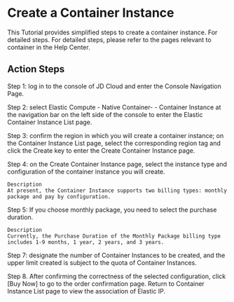 # Create a Container Instance

This Tutorial provides simplified steps to create a container instance. For detailed steps. For detailed steps, please refer to the pages relevant to container in the Help Center.

## Action Steps
Step 1: log in to the console of JD Cloud and enter the Console Navigation Page.

Step 2: select Elastic Compute - Native Container- - Container Instance at the navigation bar on the left side of the console to enter the Elastic Container Instance List page.

Step 3: confirm the region in which you will create a container instance; on the Container Instance List page, select the corresponding region tag and click the Create key to enter the Create Container Instance page.

Step 4: on the Create Container Instance page, select the instance type and configuration of the container instance you will create.

	Description
	At present, the Container Instance supports two billing types: monthly package and pay by configuration.

Step 5: If you choose monthly package, you need to select the purchase duration.

	Description
	Currently, the Purchase Duration of the Monthly Package billing type includes 1-9 months, 1 year, 2 years, and 3 years.

Step 7: designate the number of Container Instances to be created, and the upper limit created is subject to the quota of Container Instances.

Step 8. After confirming the correctness of the selected configuration, click [Buy Now] to go to the order confirmation page. Return to Container Instance List page to view the association of Elastic IP.

